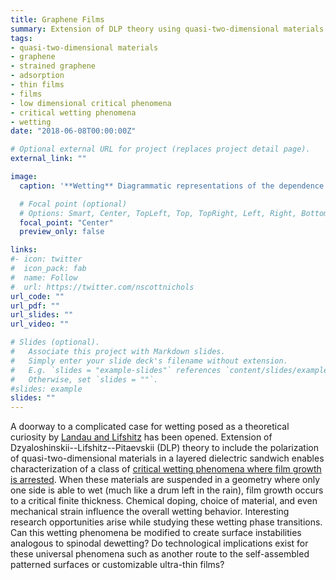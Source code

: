 ```yaml
---
title: Graphene Films
summary: Extension of DLP theory using quasi-two-dimensional materials.
tags:
- quasi-two-dimensional materials
- graphene
- strained graphene
- adsorption
- thin films
- films
- low dimensional critical phenomena
- critical wetting phenomena
- wetting
date: "2018-06-08T00:00:00Z"

# Optional external URL for project (replaces project detail page).
external_link: ""

image:
  caption: '**Wetting** Diagrammatic representations of the dependence of adsorbate chemical potential $\\mu^'$ on surface concentration $\\gamma$ (proportional to film thickness) for typical wetting cases as described by [Landau and Lifshitz in *Statistical Physics Part 1*](https://www.google.com/books/edition/Statistical_Physics/VzgJN-XPTRsC?hl=en).'

  # Focal point (optional)
  # Options: Smart, Center, TopLeft, Top, TopRight, Left, Right, BottomLeft, Bottom, BottomRight
  focal_point: "Center"
  preview_only: false

links:
#- icon: twitter
#  icon_pack: fab
#  name: Follow
#  url: https://twitter.com/nscottnichols
url_code: ""
url_pdf: ""
url_slides: ""
url_video: ""

# Slides (optional).
#   Associate this project with Markdown slides.
#   Simply enter your slide deck's filename without extension.
#   E.g. `slides = "example-slides"` references `content/slides/example-slides.md`.
#   Otherwise, set `slides = ""`.
#slides: example
slides: ""
---
```


A doorway to a complicated case for wetting posed as a theoretical curiosity by
[Landau and Lifshitz](https://www.google.com/books/edition/Statistical_Physics/VzgJN-XPTRsC?hl=en) has been opened. Extension of
Dzyaloshinskii--Lifshitz--Pitaevskii (DLP) theory to include the polarization of
quasi-two-dimensional materials in a layered dielectric sandwich enables
characterization of a class of [critical wetting phenomena where film growth is
arrested](https://doi.org/10.1103/PhysRevLett.120.236802). When these materials are suspended in a geometry
where only one side is able to wet (much like a drum left in the rain), film
growth occurs to a critical finite thickness. Chemical doping, choice of
material, and even mechanical strain influence the overall wetting behavior.
Interesting research opportunities arise while studying these wetting phase
transitions. Can this wetting phenomena be modified to create surface
instabilities analogous to spinodal dewetting? Do technological implications
exist for these universal phenomena such as another route to the self-assembled
patterned surfaces or customizable ultra-thin films?
